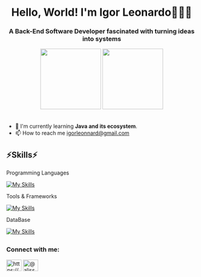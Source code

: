 <h1 align="center"> Hello, World! I'm Igor Leonardo👨🏻‍💻 </h1>

 <h3 align="center"> A Back-End Software Developer fascinated with turning ideas into systems </h3>





<div align="center"  >
 
 <img  height = "160em" src = "https://github-readme-stats.vercel.app/api?username=ileonnard&show_icons=true&theme=slateorange&include_all_commits=true&count_private=true" />
 <img  height = "160em" src = "https://github-readme-stats.vercel.app/api/top-langs/?username=ileonnard&layout=compact&langs_count=16&theme=slateorange" />

 </div>
 
 ######
 
- 🌱 I'm currently learning **Java and its ecosystem**.
- 📫 How to reach me igorleonnard@gmail.com



 ## ⚡Skills⚡



Programming Languages

[![My Skills](https://skillicons.dev/icons?i=java,kotlin,html,css)](https://skillicons.dev)

Tools & Frameworks

[![My Skills](https://skillicons.dev/icons?i=eclipse,idea,vscode,spring,docker,git)](https://skillicons.dev)

DataBase

[![My Skills](https://skillicons.dev/icons?i=aws,mysql,postgres,mongodb)](https://skillicons.dev)

 ##

 <h3 align="left">Connect with me:</h3>
<p align="left">
<a href="https://www.linkedin.com/in/igor-leonardo-78074a263/" target="blank"><img align="center" src="https://raw.githubusercontent.com/rahuldkjain/github-profile-readme-generator/master/src/images/icons/Social/linked-in-alt.svg" alt="https://www.linkedin.com/in/fredalisson/" height="30" width="40" /></a>
<a href="https://instagram.com/@ileonnard" target="blank"><img align="center" src="https://raw.githubusercontent.com/rahuldkjain/github-profile-readme-generator/master/src/images/icons/Social/instagram.svg" alt="@alissonsousa333" height="30" width="40" /></a>
</p>
</div>

